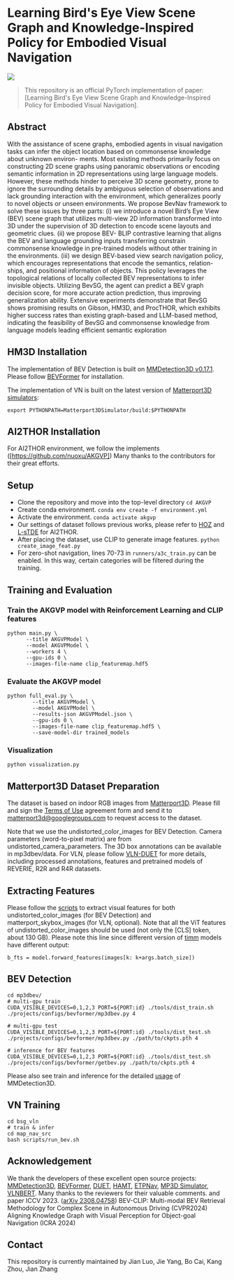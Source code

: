 # Learning Bird's Eye View Scene Graph and Knowledge-Inspired  Policy for Embodied Visual Navigation

![](assets/main_ps2.png)

> This repository is an official PyTorch implementation of paper:<br>
> [Learning Bird's Eye View Scene Graph and Knowledge-Inspired  Policy for Embodied Visual Navigation].<br>




## Abstract
With the assistance of scene graphs, embodied
agents in visual navigation tasks can infer the object location
based on commonsense knowledge about unknown environ-
ments. Most existing methods primarily focus on constructing
2D scene graphs using panoramic observations or encoding
semantic information in 2D representations using large language
models. However, these methods hinder to perceive 3D scene
geometry, prone to ignore the surrounding details by ambiguous
selection of observations and lack grounding interaction with
the environment, which generalizes poorly to novel objects or
unseen environments. We propose BevNav framework to solve
these issues by three parts: (i) we introduce a novel Bird’s Eye
View (BEV) scene graph that utilizes multi-view 2D information
transformed into 3D under the supervision of 3D detection to
encode scene layouts and geometric clues. (ii) we propose BEV-
BLIP contrastive learning that aligns the BEV and language
grounding inputs transferring constrain commonsense knowledge
in pre-trained models without other training in the environments.
(iii) we design BEV-based view search navigation policy, which
encourages representations that encode the semantics, relation-
ships, and positional information of objects. This policy leverages
the topological relations of locally collected BEV representations
to infer invisible objects. Utilizing BevSG, the agent can predict
a BEV graph decision score, for more accurate action prediction,
thus improving generalization ability. Extensive experiments
demonstrate that BevSG shows promising results on Gibson,
HM3D, and ProcTHOR, which exhibits higher success rates
than existing graph-based and LLM-based method, indicating the
feasibility of BevSG and commonsense knowledge from language
models leading efficient semantic exploration

## HM3D Installation
The implementation of BEV Detection is built on [MMDetection3D v0.17.1](https://github.com/open-mmlab/mmdetection3d). Please follow [BEVFormer](https://github.com/fundamentalvision/BEVFormer) for installation. 

The implementation of VN is built on the latest version of [Matterport3D simulators](https://github.com/peteanderson80/Matterport3DSimulator):
```
export PYTHONPATH=Matterport3DSimulator/build:$PYTHONPATH
```
## AI2THOR Installation
For AI2THOR environment, we follow the implements ([https://github.com/nuoxu/AKGVP])
Many thanks to the contributors for their great efforts.


## Setup
- Clone the repository and move into the top-level directory `cd AKGVP`
- Create conda environment. `conda env create -f environment.yml`
- Activate the environment. `conda activate akgvp`
- Our settings of dataset follows previous works, please refer to [HOZ](https://github.com/sx-zhang/HOZ.git) and [L-sTDE](https://github.com/sx-zhang/Layout-based-sTDE.git) for AI2THOR.
- After placing the dataset, use CLIP to generate image features. `python create_image_feat.py`
- For zero-shot navigation, lines 70-73 in `runners/a3c_train.py` can be enabled. In this way, certain categories will be filtered during the training.

## Training and Evaluation
### Train the AKGVP model with Reinforcement Learning and CLIP features
```shell
python main.py \
      --title AKGVPModel \
      --model AKGVPModel \
      --workers 4 \
      --gpu-ids 0 \
      --images-file-name clip_featuremap.hdf5
```
### Evaluate the AKGVP model
```shell
python full_eval.py \
        --title AKGVPModel \
        --model AKGVPModel \
        --results-json AKGVPModel.json \
        --gpu-ids 0 \
        --images-file-name clip_featuremap.hdf5 \
        --save-model-dir trained_models
```
### Visualization
```shell
python visualization.py
```

## Matterport3D Dataset Preparation
The dataset is based on indoor RGB images from [Matterport3D](https://niessner.github.io/Matterport/). Please fill and sign the [Terms of Use](http://kaldir.vc.in.tum.de/matterport/MP_TOS.pdf) agreement form and send it to matterport3d@googlegroups.com to request access to the dataset. 

Note that we use the undistorted_color_images for BEV Detection. Camera parameters (word-to-pixel matrix) are from undistorted_camera_parameters. The 3D box annotations can be available in mp3dbev/data. For VLN, please follow [VLN-DUET](https://github.com/cshizhe/VLN-DUET) for more details, including processed annotations, features and pretrained models of REVERIE, R2R and R4R datasets.



## Extracting Features
Please follow the [scripts](https://github.com/cshizhe/VLN-HAMT/tree/main/preprocess) to extract visual features for both undistorted_color_images (for BEV Detection) and matterport_skybox_images (for VLN, optional). Note that all the ViT features of undistorted_color_images should be used (not only the [CLS] token, about 130 GB). Please note this line since different version of [timm](https://github.com/huggingface/pytorch-image-models) models have different output: 
```
b_fts = model.forward_features(images[k: k+args.batch_size])
```

## BEV Detection
```shell
cd mp3dbev/
# multi-gpu train
CUDA_VISIBLE_DEVICES=0,1,2,3 PORT=${PORT:id} ./tools/dist_train.sh ./projects/configs/bevformer/mp3dbev.py 4

# multi-gpu test
CUDA_VISIBLE_DEVICES=0,1,2,3 PORT=${PORT:id} ./tools/dist_test.sh ./projects/configs/bevformer/mp3dbev.py ./path/to/ckpts.pth 4

# inference for BEV features
CUDA_VISIBLE_DEVICES=0,1,2,3 PORT=${PORT:id} ./tools/dist_test.sh ./projects/configs/bevformer/getbev.py ./path/to/ckpts.pth 4
```
Please also see train and inference for the detailed [usage](https://github.com/open-mmlab/mmdetection3d) of MMDetection3D.

## VN Training
```shell
cd bsg_vln
# train & infer
cd map_nav_src
bash scripts/run_bev.sh 
```



## Acknowledgement
We thank the developers of these excellent open source projects: [MMDetection3D](https://github.com/open-mmlab/mmdetection3d), [BEVFormer](https://github.com/fundamentalvision/BEVFormer/tree/master), [DUET](https://github.com/cshizhe/VLN-DUET), [HAMT](https://github.com/cshizhe/VLN-HAMT), [ETPNav](https://github.com/MarSaKi/ETPNav), [MP3D Simulator](https://github.com/peteanderson80/Matterport3DSimulator), [VLNBERT](https://github.com/YicongHong/Recurrent-VLN-BERT). Many thanks to the reviewers for their valuable comments.
and paper  ICCV 2023. ([arXiv 2308.04758](https://arxiv.org/abs/2308.04758))
 BEV-CLIP: Multi-modal BEV Retrieval Methodology for Complex Scene in
Autonomous Driving (CVPR2024)
 Aligning Knowledge Graph with Visual Perception for Object-goal Navigation (ICRA 2024)

## Contact
This repository is currently maintained by Jian Luo, Jie Yang, Bo Cai,  Kang Zhou, Jian Zhang

